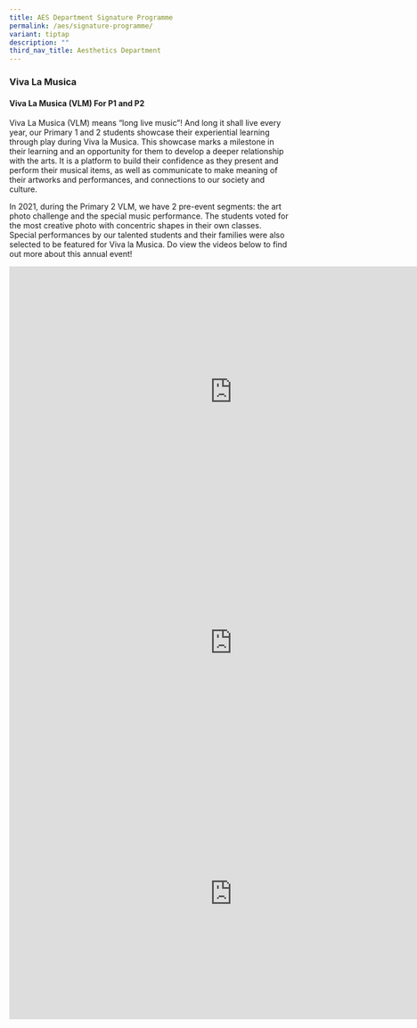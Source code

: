 ```yaml
---
title: AES Department Signature Programme
permalink: /aes/signature-programme/
variant: tiptap
description: ""
third_nav_title: Aesthetics Department
---
```

<h3><strong>Viva La Musica</strong></h3>
<h4><strong>Viva La Musica (VLM) For P1 and P2</strong></h4>
<p>Viva La Musica (VLM) means “long live music”! And long it shall live every
year, our Primary 1 and 2 students showcase their experiential learning
through play during Viva la Musica. This showcase marks a milestone in
their learning and an opportunity for them to develop a deeper relationship
with the arts. It is a platform to build their confidence as they present
and perform their musical items, as well as communicate to make meaning
of their artworks and performances, and connections to our society and
culture.</p>
<p>In 2021, during the Primary 2 VLM, we have 2 pre-event segments: the art
photo challenge and the special music performance. The students voted for
the most creative photo with concentric shapes in their own classes. Special
performances by our talented students and their families were also selected
to be featured for Viva la Musica. Do view the videos below to find out
more about this annual event!</p>
<div class="iframe-wrapper">
<iframe height="450" width="800" allowfullscreen="true" frameborder="0" src="https://www.youtube.com/embed/z1y2OyfRULs"></iframe>
</div>
<div class="iframe-wrapper">
<iframe height="450" width="800" allowfullscreen="true" frameborder="0" src="https://www.youtube.com/embed/Bsti-NxeLww"></iframe>
</div>
<div class="iframe-wrapper">
<iframe height="450" width="800" allowfullscreen="true" frameborder="0" src="https://www.youtube.com/embed/4BVKE9AD6bM"></iframe>
</div>
<p></p>